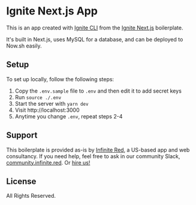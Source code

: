 # Ignite Next.js App

This is an app created with [Ignite CLI](https://github.com/infinitered/ignite) from the [Ignite Next.js](https://github.com/infinitered/ignite-next-js) boilerplate.

It's built in Next.js, uses MySQL for a database, and can be deployed to Now.sh easily.

## Setup

To set up locally, follow the following steps:

1. Copy the `.env.sample` file to `.env` and then edit it to add secret keys
2. Run `source ./.env`
3. Start the server with `yarn dev`
4. Visit http://localhost:3000
5. Anytime you change `.env`, repeat steps 2-4

## Support

This boilerplate is provided as-is by [Infinite Red](https://infinite.red), a US-based app and web consultancy. If you need help, feel free to ask in our community Slack, [community.infinite.red](https://infinite.red). Or [hire us!](https://infinite.red/hello)

## License

All Rights Reserved.
